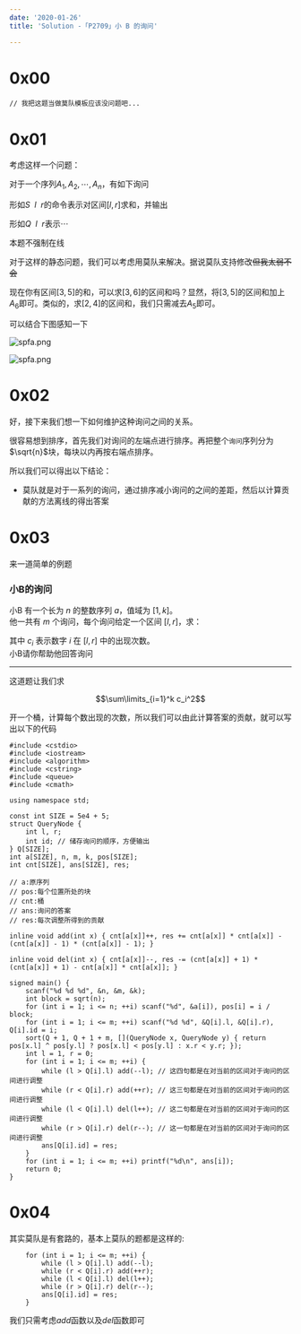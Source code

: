 ```yaml
---
date: '2020-01-26'
title: 'Solution -「P2709」小 B 的询问'

---
```


# 0x00

```cpp[class="line-numbers"]
// 我把这题当做莫队模板应该没问题吧...
```

# 0x01

考虑这样一个问题：

对于一个序列$A_1,A_2,\cdots,A_n$，有如下询问

形如$S\ \ l\ \ r$的命令表示对区间$[l,r]$求和，并输出

形如$Q\ \ l\ \ r$表示$\cdots$

本题不强制在线

对于这样的静态问题，我们可以考虑用莫队来解决。据说莫队支持修改~~但我太弱不会~~

现在你有区间$[3,5]$的和，可以求$[3,6]$的区间和吗？显然，将$[3,5]$的区间和加上$A_6$即可。类似的，求$[2,4]$的区间和，我们只需减去$A_5$即可。

可以结合下图感知一下

![spfa.png](https://i.loli.net/2020/01/05/b63tfzYDl7VwdXC.png)

![spfa.png](https://i.loli.net/2020/01/05/uAa95JElrb7kCxQ.png)

# 0x02

好，接下来我们想一下如何维护这种询问之间的关系。

很容易想到排序，首先我们对询问的左端点进行排序。再把整个`询问`序列分为$\sqrt{n}$块，每块以内再按右端点排序。

所以我们可以得出以下结论：

-	莫队就是对于一系列的询问，通过排序减小询问的之间的差距，然后以计算贡献的方法离线的得出答案

# 0x03

来一道简单的例题

### 小B的询问

小B 有一个长为 $n$ 的整数序列 $a$，值域为 $[1,k]$。  
他一共有 $m$ 个询问，每个询问给定一个区间 $[l,r]$，求：  


其中 $c_i$ 表示数字 $i$ 在 $[l,r]$ 中的出现次数。  
小B请你帮助他回答询问

----

这道题让我们求

$$\sum\limits_{i=1}^k c_i^2$$

开一个桶，计算每个数出现的次数，所以我们可以由此计算答案的贡献，就可以写出以下的代码

```cpp[class="line-numbers"]
#include <cstdio>
#include <iostream>
#include <algorithm>
#include <cstring>
#include <queue>
#include <cmath>

using namespace std;

const int SIZE = 5e4 + 5;
struct QueryNode {
	int l, r;
	int id; // 储存询问的顺序，方便输出
} Q[SIZE];
int a[SIZE], n, m, k, pos[SIZE];
int cnt[SIZE], ans[SIZE], res;

// a:原序列
// pos:每个位置所处的块
// cnt:桶
// ans:询问的答案
// res:每次调整所得到的贡献

inline void add(int x) { cnt[a[x]]++, res += cnt[a[x]] * cnt[a[x]] - (cnt[a[x]] - 1) * (cnt[a[x]] - 1); }

inline void del(int x) { cnt[a[x]]--, res -= (cnt[a[x]] + 1) * (cnt[a[x]] + 1) - cnt[a[x]] * cnt[a[x]]; }

signed main() {
	scanf("%d %d %d", &n, &m, &k);
	int block = sqrt(n);
	for (int i = 1; i <= n; ++i) scanf("%d", &a[i]), pos[i] = i / block;
	for (int i = 1; i <= m; ++i) scanf("%d %d", &Q[i].l, &Q[i].r), Q[i].id = i;
	sort(Q + 1, Q + 1 + m, [](QueryNode x, QueryNode y) { return pos[x.l] ^ pos[y.l] ? pos[x.l] < pos[y.l] : x.r < y.r; });
	int l = 1, r = 0;
	for (int i = 1; i <= m; ++i) {
		while (l > Q[i].l) add(--l); // 这四句都是在对当前的区间对于询问的区间进行调整
		while (r < Q[i].r) add(++r); // 这三句都是在对当前的区间对于询问的区间进行调整
		while (l < Q[i].l) del(l++); // 这二句都是在对当前的区间对于询问的区间进行调整
		while (r > Q[i].r) del(r--); // 这一句都是在对当前的区间对于询问的区间进行调整
		ans[Q[i].id] = res;
	}
	for (int i = 1; i <= m; ++i) printf("%d\n", ans[i]);
	return 0;
}
```

# 0x04

其实莫队是有套路的，基本上莫队的题都是这样的:

```cpp[class="line-numbers"]
	for (int i = 1; i <= m; ++i) {
		while (l > Q[i].l) add(--l);
		while (r < Q[i].r) add(++r);
		while (l < Q[i].l) del(l++);
		while (r > Q[i].r) del(r--);
		ans[Q[i].id] = res;
	}
```

我们只需考虑$add$函数以及$del$函数即可